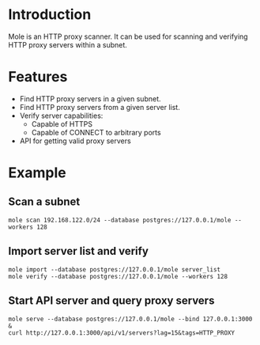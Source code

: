# Introduction

Mole is an HTTP proxy scanner. It can be used for scanning and verifying HTTP proxy servers within a subnet.

# Features

- Find HTTP proxy servers in a given subnet.
- Find HTTP proxy servers from a given server list.
- Verify server capabilities:
  - Capable of HTTPS
  - Capable of CONNECT to arbitrary ports
- API for getting valid proxy servers

# Example

## Scan a subnet

```
mole scan 192.168.122.0/24 --database postgres://127.0.0.1/mole --workers 128
```

## Import server list and verify
```
mole import --database postgres://127.0.0.1/mole server_list
mole verify --database postgres://127.0.0.1/mole --workers 128
```

## Start API server and query proxy servers

```
mole serve --database postgres://127.0.0.1/mole --bind 127.0.0.1:3000 &
curl http://127.0.0.1:3000/api/v1/servers?lag=15&tags=HTTP_PROXY
```
